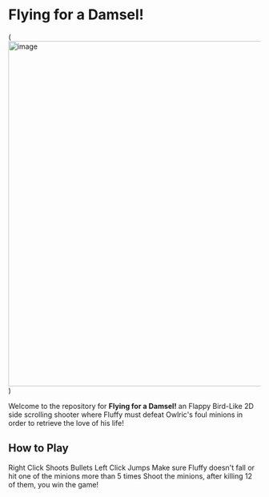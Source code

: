 # Flying for a Damsel!

(<img width="1299" height="690" alt="image" src="https://github.com/user-attachments/assets/191d3811-ff1f-4546-98af-2b2d88b30bc5" />
)

Welcome to the repository for **Flying for a Damsel!** an Flappy Bird-Like 2D side scrolling shooter where Fluffy must defeat Owlric's foul minions in order to retrieve the love of his life!

## How to Play
Right Click Shoots Bullets
Left Click Jumps
Make sure Fluffy doesn't fall or hit one of the minions more than 5 times
Shoot the minions, after killing 12 of them, you win the game!
